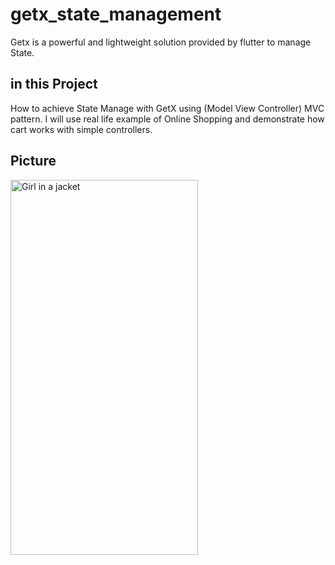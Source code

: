 # getx_state_management

Getx is a powerful and lightweight solution provided by flutter to manage State.

## in this Project

How to achieve State Manage with GetX using (Model View Controller) MVC pattern.
I will use real life example of Online Shopping and demonstrate how cart works with simple controllers.

## Picture
  <img src="https://user-images.githubusercontent.com/97346744/184007604-d5b4cfb0-0dbc-48e6-9b19-d86887161fdf.png" alt="Girl in a jacket" width="300" height="600">



